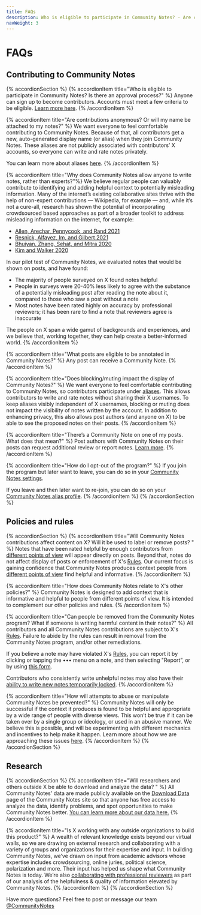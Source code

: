 ```yaml
---
title: FAQs
description: Who is eligible to participate in Community Notes? · Are contributions anonymous?
navWeight: 3
---
```

# FAQs
## Contributing to Community Notes

{% accordionSection %}
{% accordionItem title="Who is eligible to participate in Community Notes? Is there an approval process?" %}
Anyone can sign up to become contributors. Accounts must meet a few criteria to be eligible. [Learn more here](../contributing/signing-up.md).
{% /accordionItem %}

{% accordionItem title="Are contributions anonymous? Or will my name be attached to my notes?" %}
We want everyone to feel comfortable contributing to Community Notes. Because of that, all contributors get a new, auto-generated display name (or alias) when they join Community Notes. These aliases are not publicly associated with contributors’ X accounts, so everyone can write and rate notes privately.

You can learn more about aliases [here](../contributing/aliases.md).
{% /accordionItem %}

{% accordionItem title="Why does Community Notes allow anyone to write notes, rather than experts?"%}
We believe regular people can valuably contribute to identifying and adding helpful context to potentially misleading information. Many of the internet’s existing collaborative sites thrive with the help of non-expert contributions — Wikipedia, for example — and, while it’s not a cure-all, research has shown the potential of incorporating crowdsourced based approaches as part of a broader toolkit to address misleading information on the internet, for example:

- [Allen, Arechar, Pennycook, and Rand 2021](https://www.science.org/doi/10.1126/sciadv.abf4393)
- [Resnick, Alfayez, Im, and Gilbert 2021](https://arxiv.org/abs/2108.07898)
- [Bhuiyan, Zhang, Sehat, and Mitra 2020](https://arxiv.org/pdf/2008.09533.pdf)
- [Kim and Walker 2020](https://misinforeview.hks.harvard.edu/article/leveraging-volunteer-fact-checking-to-identify-misinformation-about-covid-19-in-social-media/)

In our pilot test of Community Notes, we evaluated notes that would be shown on posts, and have found:

- The majority of people surveyed on X found notes helpful
- People in surveys were 20-40% less likely to agree with the substance of a potentially misleading post after reading the note about it, compared to those who saw a post without a note
- Most notes have been rated highly on accuracy by professional reviewers; it has been rare to find a note that reviewers agree is inaccurate

The people on X span a wide gamut of backgrounds and experiences, and we believe that, working together, they can help create a better-informed world.
{% /accordionItem %}

{% accordionItem title="What posts are eligible to be annotated in Community Notes?" %}
Any post can receive a Community Note.
{% /accordionItem %}

{% accordionItem title="Does blocking/muting impact the display of Community Notes?" %}
We want everyone to feel comfortable contributing to Community Notes, so contributors participate under [aliases](../contributing/aliases.md). This allows contributors to write and rate notes without sharing their X usernames. To keep aliases visibly independent of X usernames, blocking or muting does not impact the visibility of notes written by the account. In addition to enhancing privacy, this also allows post authors (and anyone on X) to be able to see the proposed notes on their posts.
{% /accordionItem %}

{% accordionItem title="There’s a Community Note on one of my posts. What does that mean?" %}
Post authors with Community Notes on their posts can request additional review or report notes. [Learn more](../contributing/additional-review.md).
{% /accordionItem %}

{% accordionItem title="How do I opt-out of the program?" %}
If you join the program but later want to leave, you can do so in your [Community Notes settings](https://x.com/i/communitynotes/notification_settings).

If you leave and then later want to re-join, you can do so on your [Community Notes alias profile](http://x.com/i/communitynotes/u/me).
{% /accordionItem %}
{% /accordionSection %}

## Policies and rules

{% accordionSection %}
{% accordionItem title="Will Community Notes contributions affect content on X? Will it be used to label or remove posts? " %}
Notes that have been rated helpful by enough contributors from [different points of view](../contributing/diversity-of-perspectives.md) will appear directly on posts. Beyond that, notes do not affect display of posts or enforcement of X's [Rules](https://help.x.com/rules-and-policies/twitter-rules). Our current focus is gaining confidence that Community Notes produces context people from [different points of view](../contributing/diversity-of-perspectives.md) find helpful and informative.
{% /accordionItem %}

{% accordionItem title="How does Community Notes relate to X's other policies?" %}
Community Notes is designed to add context that is informative and helpful to people from different points of view. It is intended to complement our other policies and rules.
{% /accordionItem %}

{% accordionItem title="Can people be removed from the Community Notes program? What if someone is writing harmful content in their notes?" %}
All contributors and all Community Notes contributions are subject to X's [Rules](https://help.x.com/rules-and-policies/twitter-rules). Failure to abide by the rules can result in removal from the Community Notes program, and/or other remediations.

If you believe a note may have violated X's [Rules](https://help.x.com/rules-and-policies/twitter-rules), you can report it by clicking or tapping the ••• menu on a note, and then selecting "Report”, or by using [this form](https://help.x.com/en/forms/community-note).

Contributors who consistently write unhelpful notes may also have their [ability to write new notes temporarily locked](../contributing/writing-ability.md).
{% /accordionItem %}

{% accordionItem title="How will attempts to abuse or manipulate Community Notes be prevented?" %}
Community Notes will only be successful if the context it produces is found to be helpful and appropriate by a wide range of people with diverse views. This won’t be true if it can be taken over by a single group or ideology, or used in an abusive manner. We believe this is possible, and will be experimenting with different mechanics and incentives to help make it happen. Learn more about how we are approaching these issues [here](./challenges.md).
{% /accordionItem %}
{% /accordionSection %}

## Research

{% accordionSection %}
{% accordionItem title="Will researchers and others outside X be able to download and analyze the data? " %}
All Community Notes' data are made publicly available on the [Download Data](https://x.com/i/communitynotes/download-data) page of the Community Notes site so that anyone has free access to analyze the data, identify problems, and spot opportunities to make Community Notes better. [You can learn more about our data here.](../under-the-hood/download-data.md)
{% /accordionItem %}

{% accordionItem title="Is X working with any outside organizations to build this product?" %}
A wealth of relevant knowledge exists beyond our virtual walls, so we are drawing on external research and collaborating with a variety of groups and organizations for their expertise and input. In building Community Notes, we’ve drawn on input from academic advisors whose expertise includes crowdsourcing, online juries, political science, polarization and more. Their input has helped us shape what Community Notes is today. We’re also [collaborating with professional reviewers](https://x.com/communitynotes/status/1422293696041603081) as part of our analysis of the helpfulness & quality of information elevated by Community Notes.
{% /accordionItem %}
{% /accordionSection %}

Have more questions? Feel free to post or message our team [@CommunityNotes](https://x.com/communitynotes)
